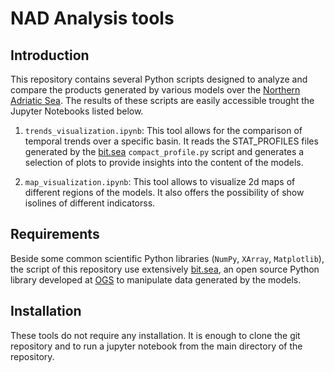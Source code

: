 # NAD Analysis tools

## Introduction

This repository contains several Python scripts designed to analyze and
compare the products generated by various models over the [Northern Adriatic
Sea](https://drive.google.com/file/d/1gV_88HaR2j550k1CvT4DUNpKIml5bSXo/view). 
The results of these scripts are easily accessible trought the Jupyter
Notebooks listed below.

1. `trends_visualization.ipynb`: This tool allows for the comparison
   of temporal trends over a specific basin. It reads the
   STAT_PROFILES files generated by the
   [bit.sea](https://github.com/inogs/bit.sea) `compact_profile.py` 
   script and generates a selection of plots to provide insights into
   the content of the models.

2. `map_visualization.ipynb`: This tool allows to visualize 2d maps of
   different regions of the models. It also offers the possibility of
   show isolines of different indicatorss.


## Requirements

Beside some common scientific Python libraries (`NumPy`, `XArray`,
`Matplotlib`), the script of this repository use extensively
[bit.sea](https://github.com/inogs/bit.sea), an open source Python library
developed at [OGS](https://www.ogs.it) to manipulate data generated by
the models.



## Installation

These tools do not require any installation. It is enough to clone the git repository
and to run a jupyter notebook from the main directory of the repository.

